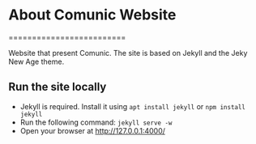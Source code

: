# About Comunic Website
=========================

Website that present Comunic. The site is based on Jekyll and the Jeky New Age theme.


## Run the site locally
* Jekyll is required. Install it using `apt install jekyll` or `npm install jekyll`
* Run the following command: `jekyll serve -w`
* Open your browser at http://127.0.0.1:4000/
